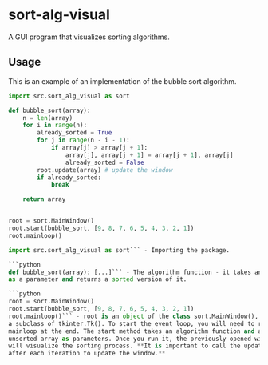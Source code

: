 # sort-alg-visual

A GUI program that visualizes sorting algorithms.


## Usage

This is an example of an implementation of the bubble sort algorithm.

```python
import src.sort_alg_visual as sort

def bubble_sort(array):
    n = len(array)
    for i in range(n):
        already_sorted = True
        for j in range(n - i - 1):
            if array[j] > array[j + 1]:
                array[j], array[j + 1] = array[j + 1], array[j]
                already_sorted = False
        root.update(array) # update the window
        if already_sorted:
            break

    return array


root = sort.MainWindow()
root.start(bubble_sort, [9, 8, 7, 6, 5, 4, 3, 2, 1])
root.mainloop()
```

```python
import src.sort_alg_visual as sort``` - Importing the package.

```python
def bubble_sort(array): [...]``` - The algorithm function - it takes an array
as a parameter and returns a sorted version of it.

```python
root = sort.MainWindow()
root.start(bubble_sort, [9, 8, 7, 6, 5, 4, 3, 2, 1])
root.mainloop()``` - root is an object of the class sort.MainWindow(), which is
a subclass of tkinter.Tk(). To start the event loop, you will need to run
mainloop at the end. The start method takes an algorithm function and an
unsorted array as parameters. Once you run it, the previously opened window
will visualize the sorting process. **It is important to call the update method
after each iteration to update the window.**
